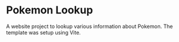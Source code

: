 # Pokemon Lookup

A website project to lookup various information about Pokemon. The template was setup using Vite.
